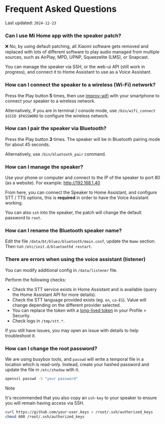 # Frequent Asked Questions

Last updated: `2024-12-23`

### Can I use Mi Home app with the speaker patch?

:x: No, by using default patching, all Xiaomi software gets removed and replaced with lots of
different software to play audio managed from multiple sources,
such as AirPlay, MPD, UPNP, Squeezelite (LMS), or Snapcast.

You can manage the speaker via SSH, or the web-ui API (still work in progress),
and connect it to Home Assistant to use as a Voice Assistant.

### How can I connect the speaker to a wireless (Wi-Fi) network?

Press the Play button **5** times, then use [improv-wifi](https://www.improv-wifi.com)
with your smartphone to connect your speaker to a wireless network.

Alternatively, if you are in terminal / console mode, use `/bin/wifi_connect $SSID $PASSWORD`
to configure the wireless network.

### How can I pair the speaker via Bluetooth?

Press the Play button **3** times.
The speaker will be in Bluetooth pairing mode for about 45 seconds.

Alternatively, use `/bin/bluetooth_pair` command.

### How can I manage the speaker?

Use your phone or computer and connect to the IP of the speaker to port 80 (as a website).
For example: http://192.168.1.40

From here, you can connect the Speaker to Home Assistant, and configure STT / TTS options,
this is **required** in order to have the Voice Assistant working.

You can also `ssh` into the speaker, the patch will change the default password to `root`.

### How can I rename the Bluetooth speaker name?

Edit the file `/data/bt/bluez/bluetooth/main.conf`, update the `Name` section.
Then run `/etc/init.d/bluetoothd restart`.

### There are errors when using the voice assistant (listener)

You can modify additional config in `/data/listener` file.

Perform the following checks:
- Check the STT service exists in Home Assistant and is available (query the Home Assistant API for more details).
- Check the STT language provided exists (eg. `en`, `ca-ES`). Value will change depending on the different provider selected.
- You can replace the token with a [long-lived token](https://my.home-assistant.io/redirect/profile/) in your Profile > Security.
- Check logs in `/tmp/stt.*`.

If you still have issues, you may open an issue with details to help troubleshoot it.

### How can I change the root password?

We are using busybox tools, and `passwd` will write a temporal file in a location which is read-only.
Instead, create your hashed password and update the file in `/etc/shadow` with it.

```sh
openssl passwd -5 "your password"
```

> [!NOTE]
> It's recommended that you also copy an `ssh-key` to your speaker to ensure you will remain having access via SSH.

```sh
curl https://github.com/your-user.keys > /root/.ssh/authorized_keys
chmod 600 /root/.ssh/authorized_keys
```

